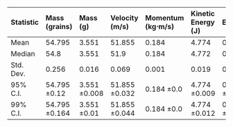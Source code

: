 | Statistic   | Mass (grains)   | Mass (g)     | Velocity (m/s)   | Momentum (kg⋅m/s)   | Kinetic Energy (J)   | Efficiency   |
|:------------|:----------------|:-------------|:-----------------|:--------------------|:---------------------|:-------------|
| Mean        | 54.795          | 3.551        | 51.855           | 0.184               | 4.774                | 0.472        |
| Median      | 54.8            | 3.551        | 51.9             | 0.184               | 4.772                | 0.472        |
| Std. Dev.   | 0.256           | 0.016        | 0.069            | 0.001               | 0.019                | 0.002        |
| 95% C.I.    | 54.795 ±0.12    | 3.551 ±0.008 | 51.855 ±0.032    | 0.184 ±0.0          | 4.774 ±0.009         | 0.472 ±0.001 |
| 99% C.I.    | 54.795 ±0.164   | 3.551 ±0.01  | 51.855 ±0.044    | 0.184 ±0.0          | 4.774 ±0.012         | 0.472 ±0.001 |